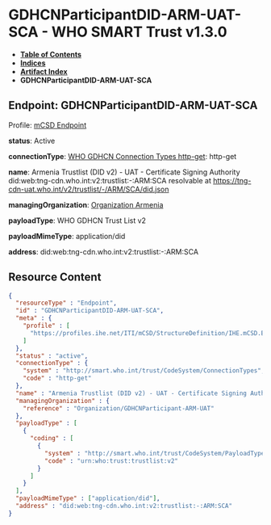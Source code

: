 # GDHCNParticipantDID-ARM-UAT-SCA - WHO SMART Trust v1.3.0

* [**Table of Contents**](toc.md)
* [**Indices**](indices.md)
* [**Artifact Index**](artifacts.md)
* **GDHCNParticipantDID-ARM-UAT-SCA**

## Endpoint: GDHCNParticipantDID-ARM-UAT-SCA

Profile: [mCSD Endpoint](https://profiles.ihe.net/ITI/mCSD/4.0.0/StructureDefinition-IHE.mCSD.Endpoint.html)

**status**: Active

**connectionType**: [WHO GDHCN Connection Types http-get](CodeSystem-ConnectionTypes.md#ConnectionTypes-http-get): http-get

**name**: Armenia Trustlist (DID v2) - UAT - Certificate Signing Authority did:web:tng-cdn.who.int:v2:trustlist:-:ARM:SCA resolvable at https://tng-cdn-uat.who.int/v2/trustlist/-/ARM/SCA/did.json

**managingOrganization**: [Organization Armenia](Organization-GDHCNParticipant-ARM-UAT.md)

**payloadType**: WHO GDHCN Trust List v2

**payloadMimeType**: application/did

**address**: did:web:tng-cdn.who.int:v2:trustlist:-:ARM:SCA



## Resource Content

```json
{
  "resourceType" : "Endpoint",
  "id" : "GDHCNParticipantDID-ARM-UAT-SCA",
  "meta" : {
    "profile" : [
      "https://profiles.ihe.net/ITI/mCSD/StructureDefinition/IHE.mCSD.Endpoint"
    ]
  },
  "status" : "active",
  "connectionType" : {
    "system" : "http://smart.who.int/trust/CodeSystem/ConnectionTypes",
    "code" : "http-get"
  },
  "name" : "Armenia Trustlist (DID v2) - UAT - Certificate Signing Authority\ndid:web:tng-cdn.who.int:v2:trustlist:-:ARM:SCA\nresolvable at https://tng-cdn-uat.who.int/v2/trustlist/-/ARM/SCA/did.json",
  "managingOrganization" : {
    "reference" : "Organization/GDHCNParticipant-ARM-UAT"
  },
  "payloadType" : [
    {
      "coding" : [
        {
          "system" : "http://smart.who.int/trust/CodeSystem/PayloadTypes",
          "code" : "urn:who:trust:trustlist:v2"
        }
      ]
    }
  ],
  "payloadMimeType" : ["application/did"],
  "address" : "did:web:tng-cdn.who.int:v2:trustlist:-:ARM:SCA"
}

```
